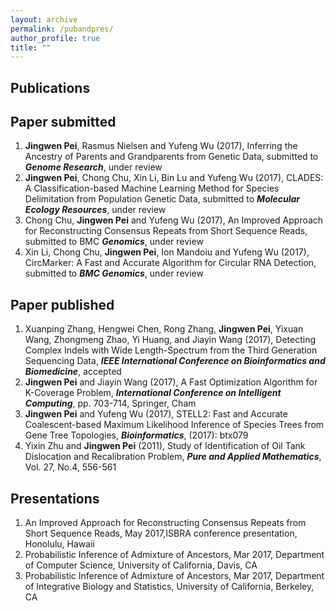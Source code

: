 ```yaml
---
layout: archive
permalink: /pubandpres/
author_profile: true
title: ""
---
```


Publications
------

Paper submitted
------

1. **Jingwen Pei**, Rasmus Nielsen and Yufeng Wu (2017), Inferring the Ancestry of Parents and Grandparents from Genetic Data, submitted to **_Genome Research_**, under review
1. **Jingwen Pei**, Chong Chu, Xin Li, Bin Lu and Yufeng Wu (2017), CLADES: A Classification-based Machine Learning Method for Species Delimitation from Population Genetic Data, submitted to **_Molecular Ecology Resources_**, under review
1. Chong Chu, **Jingwen Pei** and Yufeng Wu (2017), An Improved Approach for Reconstructing Consensus Repeats from Short Sequence Reads, submitted to BMC **_Genomics_**, under review
1. Xin Li, Chong Chu, **Jingwen Pei**, Ion Mandoiu and Yufeng Wu (2017), CircMarker: A Fast and Accurate Algorithm for Circular RNA Detection, submitted to **_BMC Genomics_**, under review

Paper published
------

1. Xuanping Zhang, Hengwei Chen, Rong Zhang, **Jingwen Pei**, Yixuan Wang, Zhongmeng Zhao, Yi Huang, and Jiayin Wang (2017), Detecting Complex Indels with Wide Length-Spectrum from the Third Generation Sequencing Data, **_IEEE International Conference on Bioinformatics and Biomedicine_**, accepted
1. **Jingwen Pei** and Jiayin Wang (2017), A Fast Optimization Algorithm for K-Coverage Problem, **_International Conference on Intelligent Computing_**, pp. 703-714, Springer, Cham
1. **Jingwen Pei** and Yufeng Wu (2017), STELL2: Fast and Accurate Coalescent-based Maximum Likelihood Inference of Species Trees from Gene Tree Topologies, **_Bioinformatics_**, (2017): btx079
1. Yixin Zhu and **Jingwen Pei** (2011), Study of Identification of Oil Tank Dislocation and Recalibration Problem, **_Pure and Applied Mathematics_**, Vol. 27, No.4, 556-561

Presentations
------

1. An Improved Approach for Reconstructing Consensus Repeats from Short Sequence Reads, May 2017,ISBRA conference presentation, Honolulu, Hawaii
1. Probabilistic Inference of Admixture of Ancestors, Mar 2017, Department of Computer Science, University of California, Davis, CA
1. Probabilistic Inference of Admixture of Ancestors, Mar 2017, Department of Integrative Biology and Statistics, University of California, Berkeley, CA


